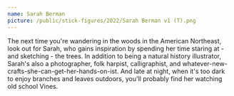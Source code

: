 ```yaml
---
name: Sarah Berman
picture: /public/stick-figures/2022/Sarah Berman v1 (T).png
---
```


The next time you're wandering in the woods in the American Northeast, look out for Sarah, who gains inspiration by spending her time staring at - and sketching - the trees. In addition to being a natural history illustrator, Sarah's also a photographer, folk harpist, calligraphist, and whatever-new-crafts-she-can-get-her-hands-on-ist. And late at night, when it's too dark to enjoy branches and leaves outdoors, you'll probably find her watching old school Vines.
